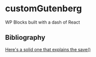 # customGutenberg
 WP Blocks built with a dash of React


## Bibliography

[Here's a solid one that explains the save()](https://www.youtube.com/watch?v=sYHYTk0jeE8)

